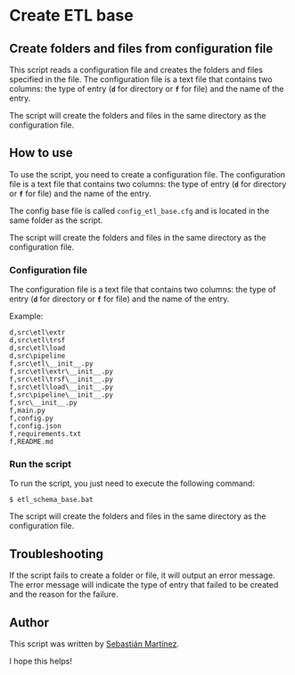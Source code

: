 # Create ETL base

## Create folders and files from configuration file

This script reads a configuration file and creates the folders and files specified in the file. The configuration file is a text file that contains two columns: the type of entry (**`d`** for directory or **`f`** for file) and the name of the entry.

The script will create the folders and files in the same directory as the configuration file.


## How to use

To use the script, you need to create a configuration file. The configuration file is a text file that contains two columns: the type of entry (**`d`** for directory or **`f`** for file) and the name of the entry.

The config base file is called `config_etl_base.cfg` and is located in the same folder as the script.

The script will create the folders and files in the same directory as the configuration file.

### Configuration file

The configuration file is a text file that contains two columns: the type of entry (**`d`** for directory or **`f`** for file) and the name of the entry.

Example:

```
d,src\etl\extr
d,src\etl\trsf
d,src\etl\load
d,src\pipeline
f,src\etl\__init__.py
f,src\etl\extr\__init__.py
f,src\etl\trsf\__init__.py
f,src\etl\load\__init__.py
f,src\pipeline\__init__.py
f,src\__init__.py
f,main.py
f,config.py
f,config.json
f,requirements.txt
f,README.md
```

### Run the script

To run the script, you just need to execute the following command:

```
$ etl_schema_base.bat
```

The script will create the folders and files in the same directory as the configuration file.

## Troubleshooting

If the script fails to create a folder or file, it will output an error message. The error message will indicate the type of entry that failed to be created and the reason for the failure.

## Author

This script was written by [Sebastián Martínez](https://github.com/JuanS3).

I hope this helps!